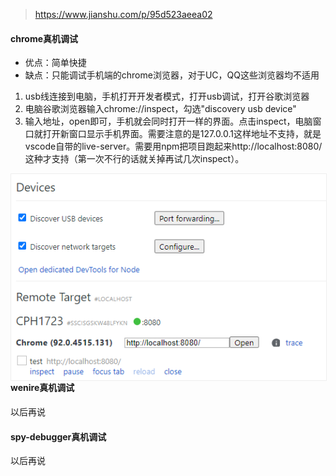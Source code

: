 > https://www.jianshu.com/p/95d523aeea02



#### chrome真机调试

- 优点：简单快捷
- 缺点：只能调试手机端的chrome浏览器，对于UC，QQ这些浏览器均不适用



1. usb线连接到电脑，手机打开开发者模式，打开usb调试，打开谷歌浏览器
2. 电脑谷歌浏览器输入chrome://inspect，勾选"discovery usb device"
3. 输入地址，open即可，手机就会同时打开一样的界面。点击inspect，电脑窗口就打开新窗口显示手机界面。需要注意的是127.0.0.1这样地址不支持，就是vscode自带的live-server。需要用npm把项目跑起来http://localhost:8080/这种才支持（第一次不行的话就关掉再试几次inspect）。

<img src="./img/chrome_debug.png" style="float:left;border:1px solid #eee">





#### wenire真机调试

以后再说



#### spy-debugger真机调试

以后再说